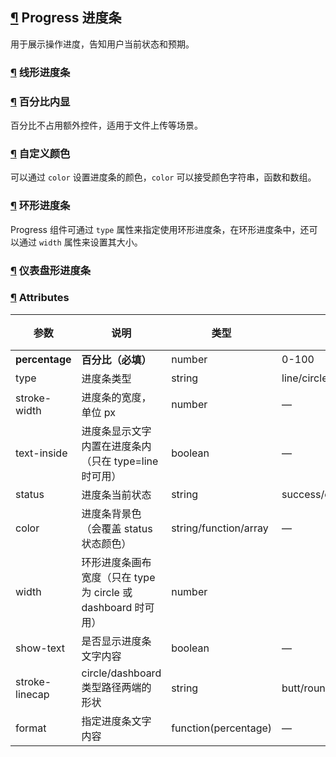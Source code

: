 ## [¶](https://element.eleme.cn/#/zh-CN/component/progress#progress-jin-du-tiao) Progress 进度条

用于展示操作进度，告知用户当前状态和预期。

### [¶](https://element.eleme.cn/#/zh-CN/component/progress#xian-xing-jin-du-tiao) 线形进度条

### [¶](https://element.eleme.cn/#/zh-CN/component/progress#bai-fen-bi-nei-xian) 百分比内显

百分比不占用额外控件，适用于文件上传等场景。

### [¶](https://element.eleme.cn/#/zh-CN/component/progress#zi-ding-yi-yan-se) 自定义颜色

可以通过 `color` 设置进度条的颜色，`color` 可以接受颜色字符串，函数和数组。

### [¶](https://element.eleme.cn/#/zh-CN/component/progress#huan-xing-jin-du-tiao) 环形进度条

Progress 组件可通过 `type` 属性来指定使用环形进度条，在环形进度条中，还可以通过 `width` 属性来设置其大小。

### [¶](https://element.eleme.cn/#/zh-CN/component/progress#yi-biao-pan-xing-jin-du-tiao) 仪表盘形进度条

### [¶](https://element.eleme.cn/#/zh-CN/component/progress#attributes) Attributes

| 参数 | 说明 | 类型 | 可选值 | 默认值 |
| --- | --- | --- | --- | --- |
| **percentage** | **百分比（必填）** | number | 0-100 | 0 |
| type | 进度条类型 | string | line/circle/dashboard | line |
| stroke-width | 进度条的宽度，单位 px | number | — | 6 |
| text-inside | 进度条显示文字内置在进度条内（只在 type=line 时可用） | boolean | — | false |
| status | 进度条当前状态 | string | success/exception/warning | — |
| color | 进度条背景色（会覆盖 status 状态颜色） | string/function/array | — | '' |
| width | 环形进度条画布宽度（只在 type 为 circle 或 dashboard 时可用） | number |  | 126 |
| show-text | 是否显示进度条文字内容 | boolean | — | true |
| stroke-linecap | circle/dashboard 类型路径两端的形状 | string | butt/round/square | round |
| format | 指定进度条文字内容 | function(percentage) | — | — |